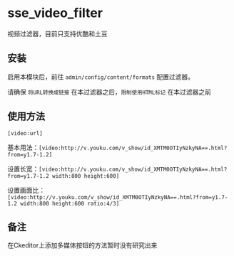 sse_video_filter
================

视频过滤器，目前只支持优酷和土豆

## 安装

启用本模块后，前往 `admin/config/content/formats` 配置过滤器。

请确保 `将URL转换成链接` 在本过滤器之后，`限制使用HTML标记` 在本过滤器之前

## 使用方法

`[video:url]`

基本用法：`[video:http://v.youku.com/v_show/id_XMTM0OTIyNzkyNA==.html?from=y1.7-1.2]`

设置长宽：`[video:http://v.youku.com/v_show/id_XMTM0OTIyNzkyNA==.html?from=y1.7-1.2 width:800 height:600]`

设置画面比：`[video:http://v.youku.com/v_show/id_XMTM0OTIyNzkyNA==.html?from=y1.7-1.2 width:800 height:600 ratio:4/3]`

## 备注

在Ckeditor上添加多媒体按钮的方法暂时没有研究出来
